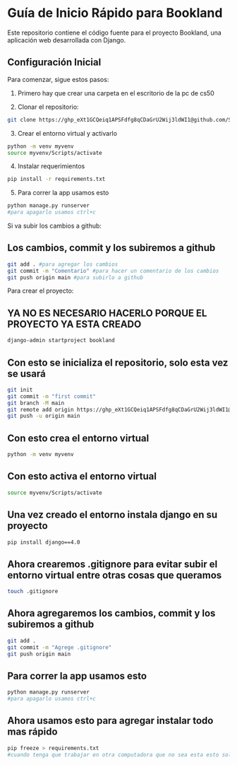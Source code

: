 # Guía de Inicio Rápido para Bookland

Este repositorio contiene el código fuente para el proyecto Bookland, una aplicación web desarrollada con Django.

## Configuración Inicial

Para comenzar, sigue estos pasos:
1. Primero hay que crear una carpeta en el escritorio de la pc de cs50

2. Clonar el repositorio:
```bash
git clone https://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@github.com/Soel18/bookland.git
```

3. Crear el entorno virtual y activarlo
```bash
python -m venv myvenv
source myvenv/Scripts/activate
```

4. Instalar requerimientos
```bash
pip install -r requirements.txt
```
5. Para correr la app usamos esto
```bash
python manage.py runserver
#para apagarlo usamos ctrl+c
```

Si va subir los cambios a github:
## Los cambios, commit y los subiremos a github 
```bash
git add . #para agregar los cambios
git commit -m "Comentario" #para hacer un comentario de los cambios
git push origin main #para subirlo a github
```

Para crear el proyecto:
## YA NO ES NECESARIO HACERLO PORQUE EL PROYECTO YA ESTA CREADO
```bash
django-admin startproject bookland
```
## Con esto se inicializa el repositorio, solo esta vez se usará
```bash
git init
git commit -m "first commit"
git branch -M main
git remote add origin https://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@github.com/Soel18/bookland.git
git push -u origin main
```
## Con esto crea el entorno virtual
```bash
python -m venv myvenv
```
## Con esto activa el entorno virtual
```bash
source myvenv/Scripts/activate
```

## Una vez creado el entorno instala django en su proyecto
```bash
pip install django==4.0
```

## Ahora crearemos .gitignore para evitar subir el entorno virtual entre otras cosas que queramos
```bash
touch .gitignore
```

## Ahora agregaremos los cambios, commit y los subiremos a github 
```bash
git add .
git commit -m "Agrege .gitignore"
git push origin main
```

## Para correr la app usamos esto
```bash
python manage.py runserver
#para apagarlo usamos ctrl+c
```
## Ahora usamos esto para agregar instalar todo mas rápido 
```bash
pip freeze > requirements.txt
#cuando tenga que trabajar en otra computadora que no sea esta esto solo se utilizara cuando se instale otra librería a su proyecto por ejemplo cuando instale algo parecido a django.
```
